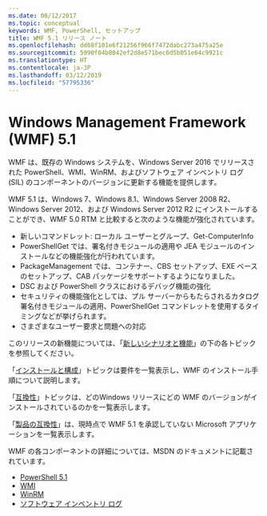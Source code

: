 ```yaml
---
ms.date: 08/12/2017
ms.topic: conceptual
keywords: WMF, PowerShell, セットアップ
title: WMF 5.1 リリース ノート
ms.openlocfilehash: dd68f101e6f21256f966f7472dabc273a475a25e
ms.sourcegitcommit: 5990f04b8042ef2d8e571bec6d5b051e64c9921c
ms.translationtype: HT
ms.contentlocale: ja-JP
ms.lasthandoff: 03/12/2019
ms.locfileid: "57795336"
---
```

# <a name="windows-management-framework-wmf-51"></a>Windows Management Framework (WMF) 5.1

WMF は、既存の Windows システムを、Windows Server 2016 でリリースされた PowerShell、WMI、WinRM、およびソフトウェア インベントリ ログ (SIL) のコンポーネントのバージョンに更新する機能を提供します。

WMF 5.1 は、Windows 7、Windows 8.1、Windows Server 2008 R2、Windows Server 2012、および Windows Server 2012 R2 にインストールすることができ、WMF 5.0 RTM と比較すると次のような機能が強化されています。

- 新しいコマンドレット: ローカル ユーザーとグループ、Get-ComputerInfo
- PowerShellGet では、署名付きモジュールの適用や JEA モジュールのインストールなどの機能強化が行われています。
- PackageManagement では、コンテナー、CBS セットアップ、EXE ベースのセットアップ、CAB パッケージをサポートするようになりました。
- DSC および PowerShell クラスにおけるデバッグ機能の強化
- セキュリティの機能強化としては、プル サーバーからもたらされるカタログ署名付きモジュールの適用、PowerShellGet コマンドレットを使用するタイミングなどが挙げられます。
- さまざまなユーザー要求と問題への対応

このリリースの新機能については、「[新しいシナリオと機能](https://docs.microsoft.com/powershell/wmf/5.1/scenarios-features)」の下の各トピックを参照してください。

「[インストールと構成](https://docs.microsoft.com/powershell/wmf/5.1/install-configure)」トピックは要件を一覧表示し、WMF のインストール手順について説明します。

「[互換性](https://docs.microsoft.com/powershell/wmf/5.1/compatibility)」トピックは、どのWindows リリースにどの WMF のバージョンがインストールされているのかを一覧表示します。

「[製品の互換性](https://docs.microsoft.com/powershell/wmf/5.1/productincompat)」は、現時点で WMF 5.1 を承認していない Microsoft アプリケーションを一覧表示します。

WMF の各コンポーネントの詳細については、MSDN のドキュメントに記載されています。

- [PowerShell 5.1](https://docs.microsoft.com/powershell/)
- [WMI](https://msdn.microsoft.com/library/jj152383(v=vs.85).aspx)
- [WinRM](https://msdn.microsoft.com/library/aa384426(v=vs.85).aspx)
- [ソフトウェア インベントリ ログ](https://technet.microsoft.com/library/dn383584(v=ws.11).aspx)

